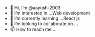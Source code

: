- 👋 Hi, I’m @aayush-2003
- 👀 I’m interested in ...Web development
- 🌱 I’m currently learning ...React js
- 💞️ I’m looking to collaborate on ...
- 📫 How to reach me ...

<!---
aayus-2003/aayus-2003 is a ✨ special ✨ repository because its `README.md` (this file) appears on your GitHub profile.
You can click the Preview link to take a look at your changes.
--->
